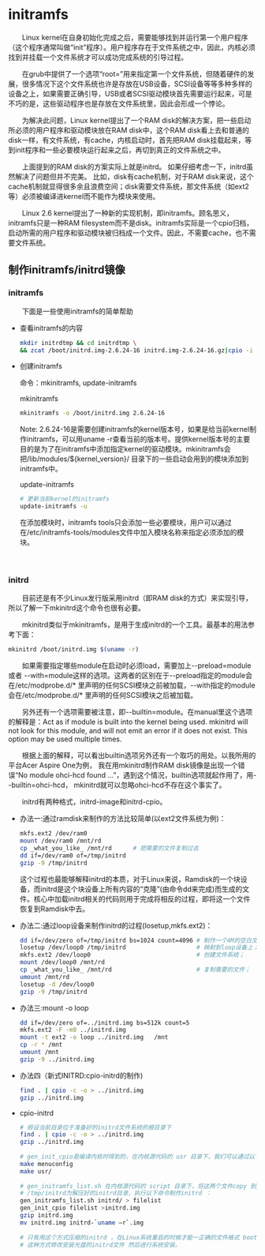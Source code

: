 # initramfs

　　Linux kernel在自身初始化完成之后，需要能够找到并运行第一个用户程序（这个程序通常叫做“init”程序）。用户程序存在于文件系统之中，因此，内核必须找到并挂载一个文件系统才可以成功完成系统的引导过程。

　　在grub中提供了一个选项“root=”用来指定第一个文件系统，但随着硬件的发展，很多情况下这个文件系统也许是存放在USB设备，SCSI设备等等多种多样的设备之上，如果需要正确引导，USB或者SCSI驱动模块首先需要运行起来，可是不巧的是，这些驱动程序也是存放在文件系统里，因此会形成一个悖论。

　　为解决此问题，Linux kernel提出了一个RAM disk的解决方案，把一些启动所必须的用户程序和驱动模块放在RAM  disk中，这个RAM disk看上去和普通的disk一样，有文件系统，有cache，内核启动时，首先把RAM  disk挂载起来，等到init程序和一些必要模块运行起来之后，再切到真正的文件系统之中。

　　上面提到的RAM disk的方案实际上就是initrd。 如果仔细考虑一下，initrd虽然解决了问题但并不完美。  比如，disk有cache机制，对于RAM  disk来说，这个cache机制就显得很多余且浪费空间；disk需要文件系统，那文件系统（如ext2等）必须被编译进kernel而不能作为模块来使用。

　　Linux 2.6 kernel提出了一种新的实现机制，即initramfs。顾名思义，initramfs只是一种RAM  filesystem而不是disk。initramfs实际是一个cpio归档，启动所需的用户程序和驱动模块被归档成一个文件。因此，不需要cache，也不需要文件系统。

## 制作initramfs/initrd镜像

### initramfs

　　下面是一些使用initramfs的简单帮助

* 查看initramfs的内容

  ```bash
  mkdir initrdtmp && cd initrdtmp \
  && zcat /boot/initrd.img-2.6.24-16 initrd.img-2.6.24-16.gz|cpio -i --make-directories
  ```
* 创建initramfs

  命令：mkinitramfs, update-initramfs

  mkinitramfs

  ```bash
  mkinitramfs -o /boot/initrd.img 2.6.24-16
  ```

  Note: 2.6.24-16是需要创建initramfs的kernel版本号，如果是给当前kernel制作initramfs，可以用uname -r查看当前的版本号。提供kernel版本号的主要目的是为了在initramfs中添加指定kernel的驱动模块。mkinitramfs会把/lib/modules/${kernel\_version}/ 目录下的一些启动会用到的模块添加到initramfs中。

  update-initramfs

  ```bash
  # 更新当前kernel的initramfs
  update-initramfs -u
  ```

  在添加模块时，initramfs tools只会添加一些必要模块，用户可以通过在/etc/initramfs-tools/modules文件中加入模块名称来指定必须添加的模块。

　　‍

### initrd

　　目前还是有不少Linux发行版采用initrd（即RAM disk的方式）来实现引导，所以了解一下mkinitrd这个命令也很有必要。

　　mkinitrd类似于mkinitramfs，是用于生成initrd的一个工具。最基本的用法参考下面：

```bash
mkinitrd /boot/initrd.img $(uname -r)
```

　　如果需要指定哪些module在启动时必须load，需要加上--preload=module或者 --with=module这样的选项。这两者的区别在于--preload指定的module会在/etc/modprobe.d/\* 里声明的任何SCSI模块之前被加载，--with指定的module会在/etc/modprobe.d/\* 里声明的任何SCSI模块之后被加载。

　　另外还有一个选项需要被注意，即--builtin=module。在manual里这个选项的解释是：Act as if module is built into the kernel being used. mkinitrd will not look for this module, and will not emit an error if it does not exist. This option may be used multiple times.

　　根据上面的解释，可以看出builtin选项另外还有一个取巧的用处。以我所用的平台Acer Aspire One为例， 我在用mkinitrd制作RAM disk镜像是出现一个错误“No module ohci-hcd found ...”，遇到这个情况，builtin选项就起作用了，用--builtin=ohci-hcd， mkinitrd就可以忽略ohci-hcd不存在这个事实了。

　　initrd有两种格式，initrd-image和initrd-cpio。

* 办法一:通过ramdisk来制作的方法比较简单(以ext2文件系统为例)：

  ```bash
  mkfs.ext2 /dev/ram0
  mount /dev/ram0 /mnt/rd
  cp _what_you_like_ /mnt/rd      # 把需要的文件复制过去
  dd if=/dev/ram0 of=/tmp/initrd
  gzip -9 /tmp/initrd
  ```

  这个过程也最能够解释initrd的本质，对于Linux来说，Ramdisk的一个块设备，而initrd是这个块设备上所有内容的“克隆”(由命令dd来完成)而生成的文件。核心中加载initrd相关的代码则用于完成将相反的过程，即将这一个文件恢复到Ramdisk中去。

* 办法二:通过loop设备来制作initrd的过程(losetup,mkfs.ext2)：

  ```bash
  dd if=/dev/zero of=/tmp/initrd bs=1024 count=4096 # 制作一个4M的空白文件
  losetup /dev/loop0 /tmp/initrd                    # 映射到loop设备上；
  mkfs.ext2 /dev/loop0                              # 创建文件系统；
  mount /dev/loop0 /mnt/rd
  cp _what_you_like_ /mnt/rd                        # 复制需要的文件；
  umount /mnt/rd
  losetup -d /dev/loop0
  gzip -9 /tmp/initrd
  ```
* 办法三:mount -o loop

  ```bash
  dd if=/dev/zero of=../initrd.img bs=512k count=5
  mkfs.ext2 -F -m0 ../initrd.img
  mount -t ext2 -o loop ../initrd.img   /mnt
  cp -r * /mnt
  umount /mnt
  gzip -9 ../initrd.img
  ```
* 办法四（新式INITRD:cpio-initrd的制作)

  ```bash
  find . | cpio -c -o > ../initrd.img
  gzip ../initrd.img
  ```
* cpio-initrd

  ```bash
  # 假设当前目录位于准备好的initrd文件系统的根目录下
  find . | cpio -c -o > ../initrd.img
  gzip ../initrd.img
   
  # gen_init_cpio是编译内核时得到的，在内核源代码的 usr 目录下，我们可以通过以下步骤获取它，进入内核源代码 执行：
  make menuconfig
  make usr/
   
  # gen_initramfs_list.sh 在内核源代码的 script 目录下，将这两个文件copy 到/tmp 目录下，
  # /tmp/initrd为解压好的initrd目录，执行以下命令制作initrd ：
  gen_initramfs_list.sh initrd/ > filelist
  gen_init_cpio filelist >initrd.img
  gzip initrd.img
  mv initrd.img initrd-`uname –r`.img
   
  # 只有用这个方式压缩的initrd ，在Linux系统重启的时候才能一正确的文件格式 boot 起来，也可以用
  # 这种方式修改安装光盘的initrd文件 然后进行系统安装。
  ```
